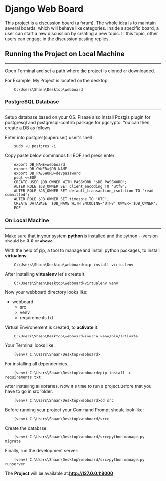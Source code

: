 # Django Web Board

This project is a discussion board (a forum). The whole idea is to maintain several boards, which will behave like categories. Inside a specific board, a user can start a new discussion by creating a new topic. In this topic, other users can engage in the discussion posting replies.

## Running the Project on Local Machine
--- 
Open Terminal and set a path where the project is cloned or downloaded.

For Example, My Project is located on the desktop.

```
    C:\Users\Shaan\Desktop\webboard
```

### PostgreSQL Database
---
Setup database based on your OS. Please also install Postgis plugin for postgresql and postgresql-contrib package for pgcrypto. You can then create a DB as follows

Enter into postgres(superuser) user's shell

```
    sudo -u postgres -i
```

Copy paste below commands till EOF and press enter:

```
    export DB_NAME=webboard
    export DB_OWNER=$DB_NAME
    export DB_PASSWORD=devpassword
    psql <<EOF
    CREATE USER $DB_OWNER WITH PASSWORD '$DB_PASSWORD';
    ALTER ROLE $DB_OWNER SET client_encoding TO 'utf8';
    ALTER ROLE $DB_OWNER SET default_transaction_isolation TO 'read committed';
    ALTER ROLE $DB_OWNER SET timezone TO 'UTC';
    CREATE DATABASE  $DB_NAME WITH ENCODING='UTF8' OWNER='$DB_OWNER';
    EOF
```

### On Local Machine
---
Make sure that in your system **python** is installed and the python --version should be **3.6** or **above**.

With the help of pip, a tool to manage and install python packages, to install **virtualenv**.

```
    C:\Users\Shaan\Desktop\webboard>pip install virtualenv
```

After installing **virtualenv** let's create it.

```
    C:\Users\Shaan\Desktop\webboard>virtualenv venv
```

Now your webboard directory looks like:

* webboard
  * src
  * venv
  * requirements.txt

Virtual Environement is created, to **activate** it.

```
    C:\Users\Shaan\Desktop\webboard>source venv/bin/activate
```
Your Terminal looks like:

```
    (venv) C:\Users\Shaan\Desktop\webboard>
```

For installing all dependencies.

```
    (venv) C:\Users\Shaan\Desktop\webboard>pip install -r requirements.txt
```

After installing all libraries. Now it's time to run a project.Before that you have to go in src folder.

```
    (venv) C:\Users\Shaan\Desktop\webboard>cd src
```

Before running your project your Command Prompt should look like:

```
    (venv) C:\Users\Shaan\Desktop\webboard/src>
```

Create the database:

```
    (venv) C:\Users\Shaan\Desktop\webboard/src>python manage.py migrate
```

Finally, run the development server:

```
    (venv) C:\Users\Shaan\Desktop\webboard/src>python manage.py runserver
```

The **Project** will be available at:**http://127.0.0.1:8000**